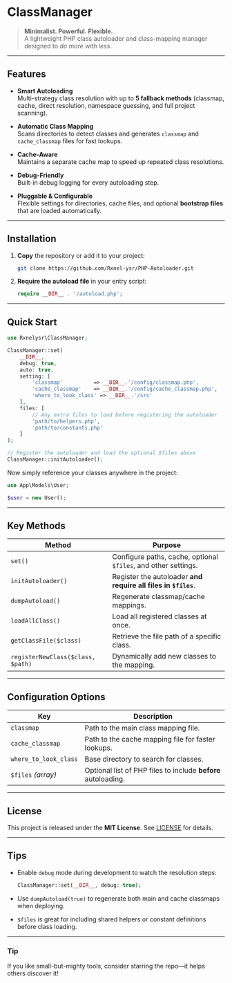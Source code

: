 # ClassManager

> **Minimalist. Powerful. Flexible.**  
> A lightweight PHP class autoloader and class-mapping manager designed to *do more with less*.

---

## Features

- **Smart Autoloading**  
  Multi-strategy class resolution with up to **5 fallback methods** (classmap, cache, direct resolution, namespace guessing, and full project scanning).

- **Automatic Class Mapping**  
  Scans directories to detect classes and generates `classmap` and `cache_classmap` files for fast lookups.

- **Cache-Aware**  
  Maintains a separate cache map to speed up repeated class resolutions.

- **Debug-Friendly**  
  Built-in debug logging for every autoloading step.

- **Pluggable & Configurable**  
  Flexible settings for directories, cache files, and optional **bootstrap files** that are loaded automatically.

---

## Installation

1. **Copy** the repository or add it to your project:
   ```bash
   git clone https://github.com/Rxnel-ysr/PHP-Autoloader.git
    ```

2. **Require the autoload file** in your entry script:

   ```php
   require __DIR__ . '/autoload.php';
   ```

---

## Quick Start

```php
use Rxnelysr\ClassManager;

ClassManager::set(
    __DIR__,
    debug: true,
    auto: true,
    setting: [
        'classmap'          => __DIR__.'/config/classmap.php',
        'cache_classmap'    => __DIR__.'/config/cache_classmap.php',
        'where_to_look_class' => __DIR__.'/src'
    ],
    files: [
        // Any extra files to load before registering the autoloader
        'path/to/helpers.php',
        'path/to/constants.php'
    ]
);

// Register the autoloader and load the optional $files above
ClassManager::initAutoloader();
```

Now simply reference your classes anywhere in the project:

```php
use App\Models\User;

$user = new User();
```

---

## Key Methods

| Method                            | Purpose                                                        |
| --------------------------------- | -------------------------------------------------------------- |
| `set()`                           | Configure paths, cache, optional `$files`, and other settings. |
| `initAutoloader()`                | Register the autoloader **and require all files in `$files`**. |
| `dumpAutoload()`                  | Regenerate classmap/cache mappings.                            |
| `loadAllClass()`                  | Load all registered classes at once.                           |
| `getClassFile($class)`            | Retrieve the file path of a specific class.                    |
| `registerNewClass($class, $path)` | Dynamically add new classes to the mapping.                    |

---

## Configuration Options

| Key                   | Description                                                   |
| --------------------- | ------------------------------------------------------------- |
| `classmap`            | Path to the main class mapping file.                          |
| `cache_classmap`      | Path to the cache mapping file for faster lookups.            |
| `where_to_look_class` | Base directory to search for classes.                         |
| `$files` *(array)*    | Optional list of PHP files to include **before** autoloading. |


---

## License

This project is released under the **MIT License**.
See [LICENSE](./LICENSE) for details.

---

## Tips

* Enable `debug` mode during development to watch the resolution steps:

  ```php
  ClassManager::set(__DIR__, debug: true);
  ```
* Use `dumpAutoload(true)` to regenerate both main and cache classmaps when deploying.
* `$files` is great for including shared helpers or constant definitions before class loading.

---

### Tip

If you like small-but-mighty tools, consider starring the repo—it helps others discover it!
